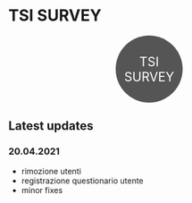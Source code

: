 # TSI SURVEY

<div style="display:flex;align-items:center;text-align:center;align-content:center;width:120px;height:120px;border-radius:999rem;background-color:#555;color:#fff;margin:0 auto;">
<div style="flex:1 1 0;font-size:1.4rem;">TSI SURVEY</div>
</div>

## Latest updates  

### 20.04.2021
- rimozione utenti
- registrazione questionario utente
- minor fixes

